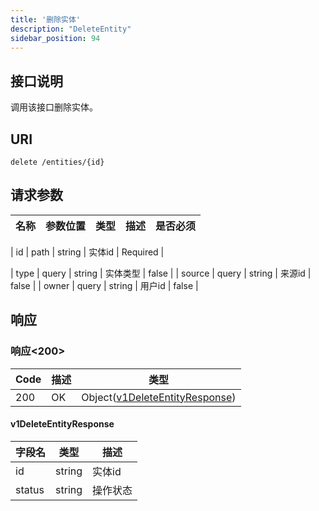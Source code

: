 ```yaml
---
title: '删除实体'
description: "DeleteEntity"
sidebar_position: 94
---
```

## 接口说明
调用该接口删除实体。

## URI

```
delete /entities/{id}
```

## 请求参数

| 名称 | 参数位置 | 类型 | 描述 |  是否必须 |
| ---- | ---------- | ----------- | ----------- | ----------- | 

| id | path | string | 实体id |  Required | 

| type | query | string | 实体类型 |  false |
| source | query | string | 来源id |  false |
| owner | query | string | 用户id |  false |


## 响应


### 响应<200>
| Code | 描述 | 类型 |
| ---- | ----------- | ------ | 
| 200 | OK | Object([v1DeleteEntityResponse](#v1DeleteEntityResponse)) |

#### v1DeleteEntityResponse

| 字段名 | 类型 | 描述 |
| ---- | ---- | ----------- | 
| id | string | 实体id | 
| status | string | 操作状态 |










